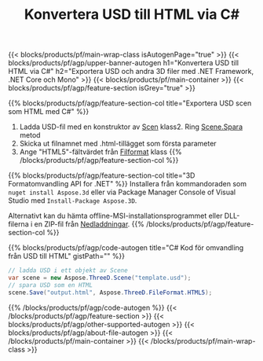 ﻿---
title: Konvertera USD till HTML via C# 
description: Konvertera USD och andra 3D filer med .NET API
url: /sv/net/conversion/usd-to-html/
family: 3d
platformtag: net
feature: conversion
informat: USD
outformat: HTML
otherformats: PLY PDF RVM JT ASE DXF DAE FBX 
---
{{< blocks/products/pf/main-wrap-class isAutogenPage="true" >}}
{{< blocks/products/pf/agp/upper-banner-autogen h1="Konvertera USD till HTML via C#" h2="Exportera USD och andra 3D filer med .NET Framework, .NET Core och Mono" >}}
{{< blocks/products/pf/main-container >}}
{{< blocks/products/pf/agp/feature-section isGrey="true" >}}

{{% blocks/products/pf/agp/feature-section-col title="Exportera USD scen som HTML med C#" %}}
1. Ladda USD-fil med en konstruktor av [Scen](https://apireference.aspose.com/3d/net/aspose.threed/scene) klass2. Ring [Scene.Spara](https://apireference.aspose.com/3d/net/aspose.threed/scene/methods/save/index) metod
3. Skicka ut filnamnet med .html-tillägget som första parameter
4. Ange "HTML5"-fältvärdet från [Filformat](https://apireference.aspose.com/3d/net/aspose.threed/fileformat/fields/index) klass
{{% /blocks/products/pf/agp/feature-section-col %}}

{{% blocks/products/pf/agp/feature-section-col title="3D Formatomvandling API for .NET" %}}
Installera från kommandoraden som ```nuget install Aspose.3d``` eller via Package Manager Console of Visual Studio med ```Install-Package Aspose.3D```.

Alternativt kan du hämta offline-MSI-installationsprogrammet eller DLL-filerna i en ZIP-fil från [Nedladdningar](https://releases.aspose.com/3d/net).
{{% /blocks/products/pf/agp/feature-section-col %}}

{{% blocks/products/pf/agp/code-autogen title="C# Kod för omvandling från USD till HTML" gistPath="" %}}
```cs
// ladda USD i ett objekt av Scene 
var scene = new Aspose.ThreeD.Scene("template.usd");
// spara USD som en HTML 
scene.Save("output.html", Aspose.ThreeD.FileFormat.HTML5);

```
{{% /blocks/products/pf/agp/code-autogen %}}
{{< /blocks/products/pf/agp/feature-section >}}
{{< blocks/products/pf/agp/other-supported-autogen >}}
{{< blocks/products/pf/agp/about-file-autogen >}}
{{< /blocks/products/pf/main-container >}}
{{< /blocks/products/pf/main-wrap-class >}}